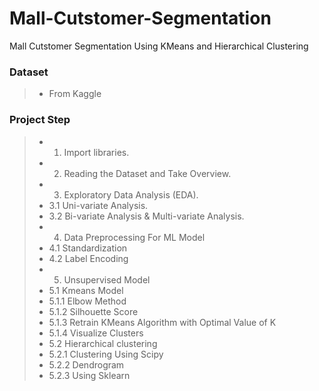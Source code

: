 # Mall-Cutstomer-Segmentation
Mall Cutstomer Segmentation Using KMeans and Hierarchical Clustering 

### Dataset
> - From Kaggle

### Project Step
> - 1. Import libraries.
> - 2. Reading the Dataset and Take Overview.
> - 3. Exploratory Data Analysis (EDA).
> - 3.1 Uni-variate Analysis.
> - 3.2 Bi-variate Analysis & Multi-variate Analysis.
> - 4. Data Preprocessing For ML Model
> - 4.1 Standardization
> - 4.2 Label Encoding
> - 5. Unsupervised Model
> - 5.1 Kmeans Model
> - 5.1.1 Elbow Method
> - 5.1.2 Silhouette Score
> - 5.1.3 Retrain KMeans Algorithm with Optimal Value of K
> - 5.1.4 Visualize Clusters
> - 5.2 Hierarchical clustering
> - 5.2.1 Clustering Using Scipy
> - 5.2.2 Dendrogram
> - 5.2.3 Using Sklearn 
